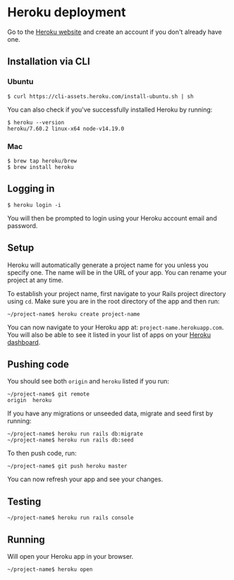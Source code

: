 # Heroku deployment
Go to the [Heroku website](https://www.heroku.com) and create an account if you don't already have one.

## Installation via CLI
### Ubuntu
```shell
$ curl https://cli-assets.heroku.com/install-ubuntu.sh | sh
```
You can also check if you've successfully installed Heroku by running:
```shell
$ heroku --version
heroku/7.60.2 linux-x64 node-v14.19.0
```

### Mac
```shell
$ brew tap heroku/brew
$ brew install heroku
```

## Logging in
```shell
$ heroku login -i
```
You will then be prompted to login using your Heroku account email and password.

## Setup
Heroku will automatically generate a project name for you unless you specify one. The name will be in the URL of your app. You can rename your project at any time.

To establish your project name, first navigate to your Rails project directory using `cd`. Make sure you are in the root directory of the app and then run:
```shell
~/project-name$ heroku create project-name
```
You can now navigate to your Heroku app at: `project-name.herokuapp.com`. You will also be able to see it listed in your list of apps on your [Heroku dashboard](https://dashboard.heroku.com/apps).

## Pushing code
You should see both `origin` and `heroku` listed if you run:
```shell
~/project-name$ git remote
origin  heroku
```
If you have any migrations or unseeded data, migrate and seed first by running:
```shell
~/project-name$ heroku run rails db:migrate
~/project-name$ heroku run rails db:seed
```
To then push code, run:
```shell
~/project-name$ git push heroku master
```
You can now refresh your app and see your changes.

## Testing
```shell
~/project-name$ heroku run rails console
```

## Running
Will open your Heroku app in your browser.
```shell
~/project-name$ heroku open
```